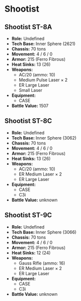 # Shootist
## Shootist ST-8A
- **Role:** Undefined
- **Tech Base:** Inner Sphere (2621)
- **Chassis:** 70 tons
- **Movement:** 4 / 6 / 0
- **Armor:** 215 (Ferro Fibrous)
- **Heat Sinks:** 13 (26)
- **Weapons:**
  - AC/20 (ammo: 10)
  - Medium Pulse Laser × 2
  - ER Large Laser
  - Small Laser
- **Equipment:**
  - CASE
- **Battle Value:** 1507

## Shootist ST-8C
- **Role:** Undefined
- **Tech Base:** Inner Sphere (3062)
- **Chassis:** 70 tons
- **Movement:** 4 / 6 / 0
- **Armor:** 215 (Ferro Fibrous)
- **Heat Sinks:** 13 (26)
- **Weapons:**
  - AC/20 (ammo: 10)
  - ER Medium Laser × 2
  - ER Large Laser
- **Equipment:**
  - CASE
  - C3i
- **Battle Value:** unknown

## Shootist ST-9C
- **Role:** Undefined
- **Tech Base:** Inner Sphere (3066)
- **Chassis:** 70 tons
- **Movement:** 4 / 6 / 0
- **Armor:** 215 (Ferro Fibrous)
- **Heat Sinks:** 12 (24)
- **Weapons:**
  - Gauss Rifle (ammo: 16)
  - ER Medium Laser × 2
  - ER Large Laser
- **Equipment:**
  - CASE
  - C3i
- **Battle Value:** unknown

